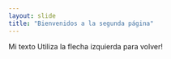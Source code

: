 ```yaml
---
layout: slide
title: "Bienvenidos a la segunda página"
---
```

Mi texto
Utiliza la flecha izquierda para volver!
